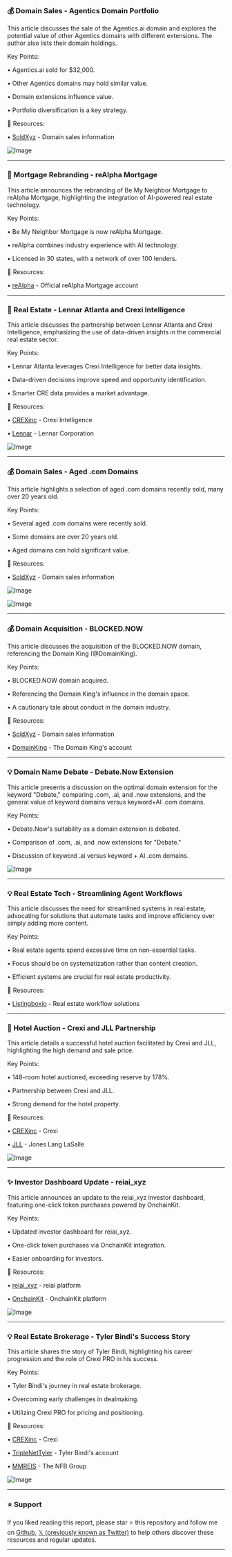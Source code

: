 ### 💰 Domain Sales - Agentics Domain Portfolio

This article discusses the sale of the Agentics.ai domain and explores the potential value of other Agentics domains with different extensions.  The author also lists their domain holdings.

Key Points:

• Agentics.ai sold for $32,000.


• Other Agentics domains may hold similar value.


• Domain extensions influence value.


• Portfolio diversification is a key strategy.


🔗 Resources:

• [SoldXyz](https://x.com/SoldXyz) - Domain sales information

![Image](https://pbs.twimg.com/media/GxHI75JaQAEoD9j?format=jpg&name=small)


---
### 🚀  Mortgage Rebranding - reAlpha Mortgage

This article announces the rebranding of Be My Neighbor Mortgage to reAlpha Mortgage, highlighting the integration of AI-powered real estate technology.

Key Points:

• Be My Neighbor Mortgage is now reAlpha Mortgage.


• reAlpha combines industry experience with AI technology.


• Licensed in 30 states, with a network of over 100 lenders.


🔗 Resources:

• [reAlpha](https://x.com/reAlpha) - Official reAlpha Mortgage account


---
### 🤖 Real Estate - Lennar Atlanta and Crexi Intelligence

This article discusses the partnership between Lennar Atlanta and Crexi Intelligence, emphasizing the use of data-driven insights in the commercial real estate sector.

Key Points:

• Lennar Atlanta leverages Crexi Intelligence for better data insights.


• Data-driven decisions improve speed and opportunity identification.


• Smarter CRE data provides a market advantage.


🔗 Resources:

• [CREXinc](https://x.com/CREXinc) - Crexi Intelligence


• [Lennar](https://x.com/Lennar) - Lennar Corporation


![Image](https://pbs.twimg.com/media/GxCwFd6XkAA6xYE?format=jpg&name=small)


---
### 💰 Domain Sales - Aged .com Domains

This article highlights a selection of aged .com domains recently sold, many over 20 years old.

Key Points:

• Several aged .com domains were recently sold.


• Some domains are over 20 years old.


• Aged domains can hold significant value.


🔗 Resources:

• [SoldXyz](https://x.com/SoldXyz) - Domain sales information

![Image](https://pbs.twimg.com/media/GwRqMxGX0AAC8al?format=jpg&name=360x360)

![Image](https://pbs.twimg.com/media/GwJpEZqXcAEO7ta?format=jpg&name=240x240)


---
### 💰 Domain Acquisition - BLOCKED.NOW

This article discusses the acquisition of the BLOCKED.NOW domain, referencing the Domain King (@DomainKing).

Key Points:

• BLOCKED.NOW domain acquired.


•  Referencing the Domain King's influence in the domain space.


• A cautionary tale about conduct in the domain industry.


🔗 Resources:

• [SoldXyz](https://x.com/SoldXyz) -  Domain sales information

• [DomainKing](https://x.com/DomainKing) - The Domain King's account


---
### 💡 Domain Name Debate - Debate.Now Extension

This article presents a discussion on the optimal domain extension for the keyword "Debate," comparing .com, .ai, and .now extensions, and the general value of keyword domains versus keyword+AI .com domains.

Key Points:

• Debate.Now's suitability as a domain extension is debated.


• Comparison of .com, .ai, and .now extensions for "Debate."


• Discussion of keyword .ai versus keyword + AI .com domains.


![Image](https://pbs.twimg.com/media/GwLqs1FXwAAsAMC?format=jpg&name=small)


---
### 💡 Real Estate Tech - Streamlining Agent Workflows

This article discusses the need for streamlined systems in real estate, advocating for solutions that automate tasks and improve efficiency over simply adding more content.

Key Points:

• Real estate agents spend excessive time on non-essential tasks.


•  Focus should be on systematization rather than content creation.


• Efficient systems are crucial for real estate productivity.


🔗 Resources:

• [Listingboxio](https://x.com/Listingboxio) - Real estate workflow solutions


---
### 🚀  Hotel Auction - Crexi and JLL Partnership

This article details a successful hotel auction facilitated by Crexi and JLL, highlighting the high demand and sale price.

Key Points:

• 148-room hotel auctioned, exceeding reserve by 178%.


• Partnership between Crexi and JLL.


• Strong demand for the hotel property.


🔗 Resources:

• [CREXinc](https://x.com/CREXinc) - Crexi


• [JLL](https://x.com/JLL) - Jones Lang LaSalle


![Image](https://pbs.twimg.com/media/GvRRdnfXwAASVbJ.jpg)


---
### ✨ Investor Dashboard Update - reiai_xyz

This article announces an update to the reiai_xyz investor dashboard, featuring one-click token purchases powered by OnchainKit.

Key Points:

• Updated investor dashboard for reiai_xyz.


• One-click token purchases via OnchainKit integration.


• Easier onboarding for investors.


🔗 Resources:

• [reiai_xyz](https://x.com/reiai_xyz) - reiai platform


• [OnchainKit](https://x.com/OnchainKit) - OnchainKit platform


![Image](https://pbs.twimg.com/media/GuPzdJ5WIAA08lO?format=jpg&name=small)


---
### 💡 Real Estate Brokerage - Tyler Bindi's Success Story

This article shares the story of Tyler Bindi, highlighting his career progression and the role of Crexi PRO in his success.

Key Points:

• Tyler Bindi's journey in real estate brokerage.


• Overcoming early challenges in dealmaking.


• Utilizing Crexi PRO for pricing and positioning.


🔗 Resources:

• [CREXinc](https://x.com/CREXinc) - Crexi


• [TripleNetTyler](https://x.com/TripleNetTyler) - Tyler Bindi's account


• [MMREIS](https://x.com/MMREIS) - The NFB Group


![Image](https://pbs.twimg.com/media/GuOjzprX0AAj_P0.jpg)


---

### ⭐️ Support

If you liked reading this report, please star ⭐️ this repository and follow me on [Github](https://github.com/Drix10), [𝕏 (previously known as Twitter)](https://x.com/DRIX_10_) to help others discover these resources and regular updates.

---